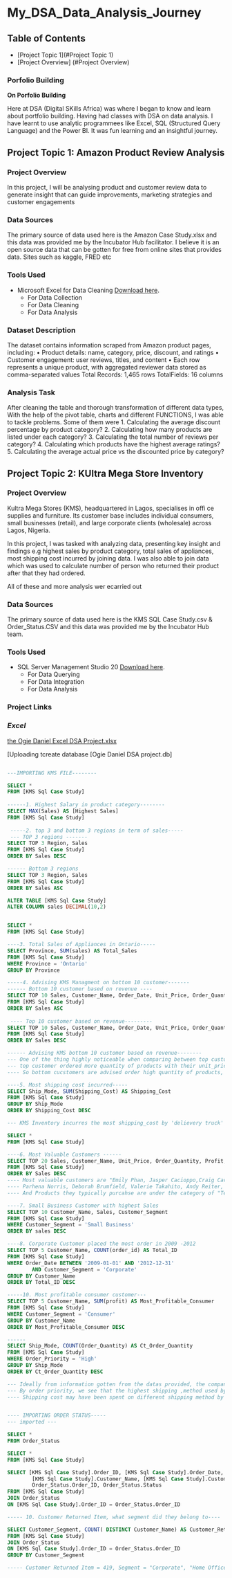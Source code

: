 # My_DSA_Data_Analysis_Journey

## Table of Contents
- [Project Topic 1](#Project Topic 1)
- [Project Overview] (#Project Overview)


### Porfolio Building
**On Porfolio Building**

Here at DSA (Digital SKills Africa) was where I began to know and learn about portfolio building. Having had classes with DSA on data analysis. I have learnt to use analytic programmees like Excel, SQL (Structured Query Language) and the Power BI. It was fun learning and an insightful journey.

## Project Topic 1: Amazon Product Review Analysis

### Project Overview
In this project, I will be analysing product and customer review data to generate insight that can guide improvements, marketing strategies and customer engagements

### Data Sources
The primary source of data used here is the Amazon Case Study.xlsx and this data was provided me by the Incubator Hub facilitator. I believe it is an open source data that can be gotten for free from online sites that provides data. Sites such as kaggle, FRED etc


### Tools Used 
- Microsoft Excel for Data Cleaning [Download here](https://www.microsoft.com).
    - For Data Collection
    - For Data Cleaning
    - For Data Analysis

### Dataset Description
The dataset contains information scraped from Amazon product pages, including:
• Product details: name, category, price, discount, and ratings
• Customer engagement: user reviews, titles, and content
• Each row represents a unique product, with aggregated reviewer data stored as comma-separated values
Total Records: 1,465 rows
TotalFields: 16 columns

### Analysis Task
After cleaning the table and thorough transformation of different data types, With the help of the pivot table, charts and different FUNCTIONS, I was able to tackle problems. Some of them were
    1. Calculating the average discount percentage by product category?
    2. Calculating how many products are listed under each category?
    3. Calculating the total number of reviews per category?
    4. Calculating which products have the highest average ratings?
    5. Calculating the average actual price vs the discounted price by category?

    



## Project Topic 2: KUltra Mega Store Inventory

### Project Overview
Kultra Mega Stores (KMS), headquartered in Lagos, specialises in offi ce supplies and furniture. Its customer base includes individual consumers, small businesses (retail), and large corporate clients (wholesale) across Lagos, Nigeria.

In this project, I was tasked with analyzing data, presenting key insight and findings e.g highest sales by product category, total sales of appliances, most shipping cost incurred by joining data. I was also able to join data which was used to calculate number of person who returned their product after that they had ordered.

All of these and more analysis wer ecarried out

### Data Sources
The primary source of data used here is the KMS SQL Case Study.csv & Order_Status.CSV and this data was provided me by the Incubator Hub team.  


### Tools Used 
- SQL Server Management Studio 20 [Download here]().
    - For Data Querying
    - For Data Integration
    - For Data Analysis

### Project Links
### *Excel*
[the Ogie Daniel Excel DSA Project.xlsx](https://github.com/user-attachments/files/21323534/the.Ogie.Daniel.Excel.DSA.Project.xlsx)

[Uploading tcreate database [Ogie Daniel DSA project.db]
``` SQL

---IMPORTING KMS FILE--------

SELECT *
FROM [KMS Sql Case Study]
  
------1. Highest Salary in product category-------- 
SELECT MAX(Sales) AS [Highest Sales]
FROM [KMS Sql Case Study]
 
 -----2. top 3 and bottom 3 regions in term of sales-----
 --- TOP 3 regions -------
SELECT TOP 3 Region, Sales
FROM [KMS Sql Case Study]
ORDER BY Sales DESC 

------ Bottom 3 regions
SELECT TOP 3 Region, Sales
FROM [KMS Sql Case Study]
ORDER BY Sales ASC

ALTER TABLE [KMS Sql Case Study]
ALTER COLUMN sales DECIMAL(10,2)


SELECT *
FROM [KMS Sql Case Study]

----3. Total Sales of Appliances in Ontario-----
SELECT Province, SUM(sales) AS Total_Sales
FROM [KMS Sql Case Study]
WHERE Province = 'Ontario'
GROUP BY Province

-----4. Advising KMS Managment on bottom 10 customer-------
------ Bottom 10 customer based on revenue ----
SELECT TOP 10 Sales, Customer_Name, Order_Date, Unit_Price, Order_Quantity, Shipping_Cost, Discount, Profit, Ship_Mode, Region
FROM [KMS Sql Case Study]
ORDER BY Sales ASC
 
 ---- Top 10 customer based on revenue---------
SELECT TOP 10 Sales, Customer_Name, Order_Date, Unit_Price, Order_Quantity, Shipping_Cost, Discount, Profit, Ship_Mode, Region
FROM [KMS Sql Case Study]
ORDER BY Sales DESC

------ Advising KMS bottom 10 customer based on revenue--------
--- One of the thing highly noticeable when comparing between top customers and bottom customers is the fact that,
--- top customer ordered more quantity of products with their unit_price relatively higher (in unit-price of thousands) compared to the bottom customers.
---- So bottom cucstomers are advised order high quantity of products, the lower the unit-price, the more the product 

----5. Most shipping cost incurred-----
SELECT Ship_Mode, SUM(Shipping_Cost) AS Shipping_Cost
FROM [KMS Sql Case Study]
GROUP BY Ship_Mode
ORDER BY Shipping_Cost DESC

--- KMS Inventory incurres the most shipping_cost by 'delievery truck'

SELECT *
FROM [KMS Sql Case Study]

----6. Most Valuable Customers ------
SELECT TOP 20 Sales, Customer_Name, Unit_Price, Order_Quantity, Profit, Product_Category
FROM [KMS Sql Case Study]
ORDER BY Sales DESC
---- Most valuable customers are "Emily Phan, Jasper Cacioppo,Craig Carreira, Dennis Kane, Karen Carlisle, Steve Chapman, Nick Crebassa, 
---- Parhena Norris, Deborah Brumfield, Valerie Takahito, Andy Reiter, Sally Matthias, Seth Vernon, Logan Haushalter, Raymond Book, Tony Chapman, Eleni McCrary, Julia West, Dean Percer, Rick Wilson
---- And Products they typically purcahse are under the category of "Technology" or "Furniture"

----7. Small Business Customer with highest Sales
SELECT TOP 10 Customer_Name, Sales, Customer_Segment
FROM [KMS Sql Case Study]
WHERE Customer_Segment = 'Small Business'
ORDER BY sales DESC

----8. Corporate Customer placed the most order in 2009 -2012
SELECT TOP 5 Customer_Name, COUNT(order_id) AS Total_ID
FROM [KMS Sql Case Study]
WHERE Order_Date BETWEEN '2009-01-01' AND '2012-12-31'
		AND Customer_Segment = 'Corporate'
GROUP BY Customer_Name
ORDER BY Total_ID DESC

-----10. Most profitable consumer customer---
SELECT TOP 5 Customer_Name, SUM(profit) AS Most_Profitable_Consumer
FROM [KMS Sql Case Study]
WHERE Customer_Segment = 'Consumer'
GROUP BY Customer_Name
ORDER BY Most_Profitable_Consumer DESC

------ 
SELECT Ship_Mode, COUNT(Order_Quantity) AS Ct_Order_Quantity
FROM [KMS Sql Case Study]
WHERE Order_Priority = 'High'
GROUP BY Ship_Mode
ORDER BY Ct_Order_Quantity DESC

--- Ideally from information gotten from the datas provided, the company did not basically spend shipping cost based on order priority---
--- By order priority, we see that the highest shipping ,method used by order priority is "Regular" of which its margin is far behind both "Delivery Truck" & " Express Air"
---- Shipping cost may have been spent on different shipping method by other factors but not based on order quantity. 


---- IMPORTING ORDER STATUS-----
--- imported ---

SELECT *
FROM Order_Status

SELECT *
FROM [KMS Sql Case Study]

SELECT [KMS Sql Case Study].Order_ID, [KMS Sql Case Study].Order_Date, 
		[KMS Sql Case Study].Customer_Name, [KMS Sql Case Study].Customer_Segment, 
		Order_Status.Order_ID, Order_Status.Status
FROM [KMS Sql Case Study]
JOIN Order_Status
ON [KMS Sql Case Study].Order_ID = Order_Status.Order_ID

----- 10. Customer Returned Item, what segment did they belong to----

SELECT Customer_Segment, COUNT( DISTINCT Customer_Name) AS Customer_Returned_Item
FROM [KMS Sql Case Study]
JOIN Order_Status
ON [KMS Sql Case Study].Order_ID = Order_Status.Order_ID
GROUP BY Customer_Segment

----- Customer Returned Item = 419, Segment = "Corporate", "Home Office", "Consumer", "Small Business"he Ogie Daniel DSA SQL project 1.sql…]()




  
